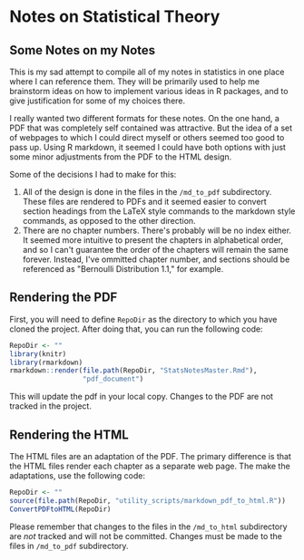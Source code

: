Notes on Statistical Theory
===============

## Some Notes on my Notes
This is my sad attempt to compile all of my notes in statistics in one place where I can reference them.  They will be primarily used to help me brainstorm ideas on how to implement
various ideas in R packages, and to give justification for some of my choices there.

I really wanted two different formats for these notes.  On the one hand, a PDF that was completely self contained was attractive.  But the idea of a set of webpages to which I could direct myself or others seemed too good to pass up.  Using R markdown, it seemed I could have
both options with just some minor adjustments from the PDF to the HTML design.

Some of the decisions I had to make for this:
1. All of the design is done in the files in the `/md_to_pdf` subdirectory.  These files are
rendered to PDFs and it seemed easier to convert section headings from the LaTeX style 
commands to the markdown style commands, as opposed to the other direction.
2. There are no chapter numbers.  There's probably will be no index either.  It seemed 
more intuitive to present the chapters in alphabetical order, and so I can't guarantee the
order of the chapters will remain the same forever.  Instead, I've ommitted chapter number, and
sections should be referenced as "Bernoulli Distribution 1.1," for example.


## Rendering the PDF

First, you will need to define `RepoDir` as the directory to which you have cloned
the project.  After doing that, you can run the following code:

```r
RepoDir <- ""
library(knitr)
library(rmarkdown)
rmarkdown::render(file.path(RepoDir, "StatsNotesMaster.Rmd"),
                  "pdf_document")
```

This will update the pdf in your local copy.  Changes to the PDF are not tracked in the 
project.


## Rendering the HTML

The HTML files are an adaptation of the PDF. The primary difference is that the HTML files
render each chapter as a separate web page.  The make the adaptations, use the following 
code:

```r
RepoDir <- ""
source(file.path(RepoDir, "utility_scripts/markdown_pdf_to_html.R"))
ConvertPDFtoHTML(RepoDir)
```

Please remember that changes to the files in the `/md_to_html` subdirectory are *not* tracked and will not be committed.  Changes must be made to the files in `/md_to_pdf` subdirectory.
